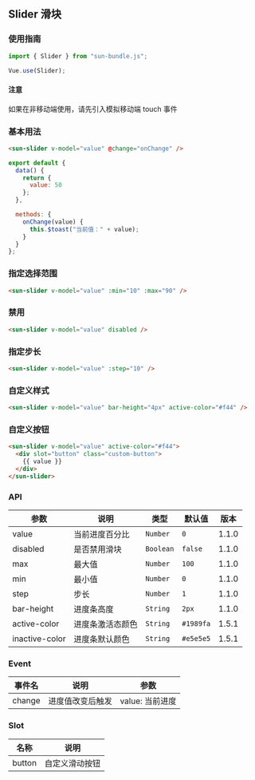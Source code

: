 ## Slider 滑块

### 使用指南

```javascript
import { Slider } from "sun-bundle.js";

Vue.use(Slider);
```

#### 注意

如果在非移动端使用，请先引入模拟移动端 touch 事件

### 基本用法

```html
<sun-slider v-model="value" @change="onChange" />
```

```js
export default {
  data() {
    return {
      value: 50
    };
  },

  methods: {
    onChange(value) {
      this.$toast("当前值：" + value);
    }
  }
};
```

### 指定选择范围

```html
<sun-slider v-model="value" :min="10" :max="90" />
```

### 禁用

```html
<sun-slider v-model="value" disabled />
```

### 指定步长

```html
<sun-slider v-model="value" :step="10" />
```

### 自定义样式

```html
<sun-slider v-model="value" bar-height="4px" active-color="#f44" />
```

### 自定义按钮

```html
<sun-slider v-model="value" active-color="#f44">
  <div slot="button" class="custom-button">
    {{ value }}
  </div>
</sun-slider>
```

### API

| 参数           | 说明             | 类型      | 默认值    | 版本  |
| -------------- | ---------------- | --------- | --------- | ----- |
| value          | 当前进度百分比   | `Number`  | `0`       | 1.1.0 |
| disabled       | 是否禁用滑块     | `Boolean` | `false`   | 1.1.0 |
| max            | 最大值           | `Number`  | `100`     | 1.1.0 |
| min            | 最小值           | `Number`  | `0`       | 1.1.0 |
| step           | 步长             | `Number`  | `1`       | 1.1.0 |
| bar-height     | 进度条高度       | `String`  | `2px`     | 1.1.0 |
| active-color   | 进度条激活态颜色 | `String`  | `#1989fa` | 1.5.1 |
| inactive-color | 进度条默认颜色   | `String`  | `#e5e5e5` | 1.5.1 |

### Event

| 事件名 | 说明             | 参数            |
| ------ | ---------------- | --------------- |
| change | 进度值改变后触发 | value: 当前进度 |

### Slot

| 名称   | 说明           |
| ------ | -------------- |
| button | 自定义滑动按钮 |
